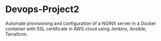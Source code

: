 # Devops-Project2
Automate provisioning and configuration of a NGINX server in a Docker container with SSL certificate in AWS cloud using Jenkins, Ansible, Terraform.
